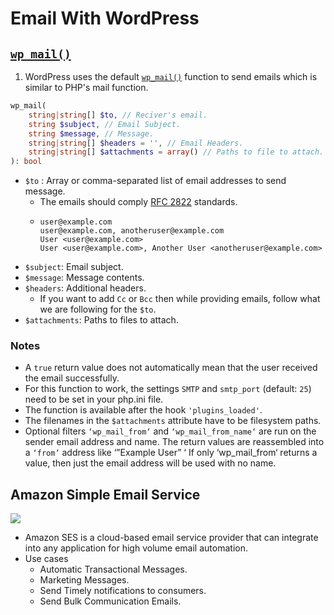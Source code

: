 # Email With WordPress

## [`wp_mail()`](https://developer.wordpress.org/reference/functions/wp_mail/)
1. WordPress uses the default [`wp_mail()`](https://developer.wordpress.org/reference/functions/wp_mail/) function to send emails which is similar to PHP's mail function.

```php
wp_mail(
    string|string[] $to, // Reciver's email.
    string $subject, // Email Subject.
    string $message, // Message.
    string|string[] $headers = '', // Email Headers.
    string|string[] $attachments = array() // Paths to file to attach.
): bool
```

- `$to` : Array or comma-separated list of email addresses to send message.
    - The emails should comply [RFC 2822](http://www.faqs.org/rfcs/rfc2822.html) standards.
    - ```
      user@example.com
      user@example.com, anotheruser@example.com
      User <user@example.com>
      User <user@example.com>, Another User <anotheruser@example.com>
      ```
- `$subject`: Email subject.
- `$message`: Message contents.
- `$headers`: Additional headers. 
    - If you want to add `Cc` or `Bcc` then while providing emails, follow what we are following for the `$to`.
- `$attachments`: Paths to files to attach.

### Notes
- A `true` return value does not automatically mean that the user received the email successfully.
- For this function to work, the settings `SMTP` and `smtp_port` (default: `25`) need to be set in your php.ini file.
- The function is available after the hook `'plugins_loaded'`.
- The filenames in the `$attachments` attribute have to be filesystem paths.
- Optional filters `‘wp_mail_from‘` and `‘wp_mail_from_name‘` are run on the sender email address and name. The return values are reassembled into a `‘from’` address like ‘”Example User” ‘ If only ‘wp_mail_from‘ returns a value, then just the email address will be used with no name.

## Amazon Simple Email Service

![](https://d1.awsstatic.com/products/simple-email-service/product-page-diagram_Amazon-SES%402x.a001d84fea530fc4dcfca95c2a57e6752524596b.png)

- Amazon SES is a cloud-based email service provider that can integrate into any application for high volume email automation.
- Use cases
    - Automatic Transactional Messages.
    - Marketing Messages.
    - Send Timely notifications to consumers.
    - Send Bulk Communication Emails.
